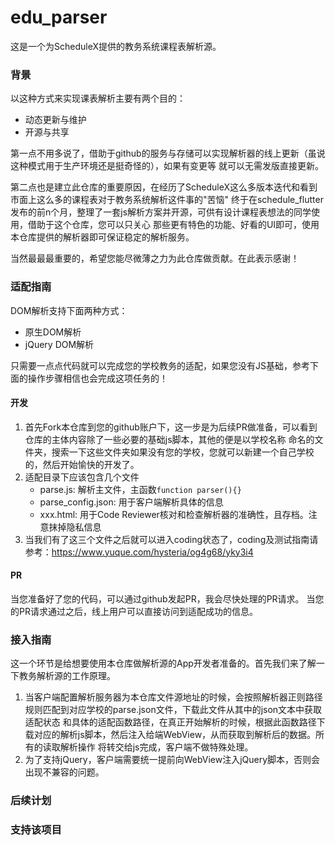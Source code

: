 # edu_parser
这是一个为ScheduleX提供的教务系统课程表解析源。

### 背景
以这种方式来实现课表解析主要有两个目的：
- 动态更新与维护
- 开源与共享

第一点不用多说了，借助于github的服务与存储可以实现解析器的线上更新（虽说这种模式用于生产环境还是挺奇怪的），如果有变更等
就可以无需发版直接更新。

第二点也是建立此仓库的重要原因，在经历了ScheduleX这么多版本迭代和看到市面上这么多的课程表对于教务系统解析这件事的"苦恼"
终于在schedule_flutter发布的前n个月，整理了一套js解析方案并开源，可供有设计课程表想法的同学使用，借助于这个仓库，您可以只关心
那些更有特色的功能、好看的UI即可，使用本仓库提供的解析器即可保证稳定的解析服务。

当然最最最重要的，希望您能尽微薄之力为此仓库做贡献。在此表示感谢！

### 适配指南
DOM解析支持下面两种方式：
- 原生DOM解析
- jQuery DOM解析

只需要一点点代码就可以完成您的学校教务的适配，如果您没有JS基础，参考下面的操作步骤相信也会完成这项任务的！

#### 开发
1. 首先Fork本仓库到您的github账户下，这一步是为后续PR做准备，可以看到仓库的主体内容除了一些必要的基础js脚本，其他的便是以学校名称
命名的文件夹，搜索一下这些文件夹如果没有您的学校，您就可以新建一个自己学校的，然后开始愉快的开发了。
2. 适配目录下应该包含几个文件
   - parse.js: 解析主文件，主函数`function parser(){}`
   - parse_config.json: 用于客户端解析具体的信息
   - xxx.html: 用于Code Reviewer核对和检查解析器的准确性，且存档。注意抹掉隐私信息
3. 当我们有了这三个文件之后就可以进入coding状态了，coding及测试指南请参考：https://www.yuque.com/hysteria/og4g68/yky3i4


#### PR
当您准备好了您的代码，可以通过github发起PR，我会尽快处理的PR请求。
当您的PR请求通过之后，线上用户可以直接访问到适配成功的信息。


### 接入指南
这一个环节是给想要使用本仓库做解析源的App开发者准备的。首先我们来了解一下教务解析源的工作原理。

1. 当客户端配置解析服务器为本仓库文件源地址的时候，会按照解析器正则路径规则匹配到对应学校的parse.json文件，下载此文件从其中的json文本中获取适配状态
和具体的适配函数路径，在真正开始解析的时候，根据此函数路径下载对应的解析js脚本，然后注入给端WebView，从而获取到解析后的数据。所有的读取解析操作
将转交给js完成，客户端不做特殊处理。
2. 为了支持jQuery，客户端需要统一提前向WebView注入jQuery脚本，否则会出现不兼容的问题。



### 后续计划



### 支持该项目







